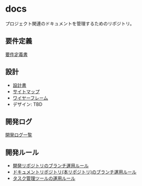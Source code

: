 # docs
プロジェクト関連のドキュメントを管理するためのリポジトリ。


## 要件定義
[要件定義書](https://github.com/four-concealed-triples-pair-wait/docs/blob/draft/requirements-definition/requirements-definition.md)
## 設計
- [設計書](https://github.com/four-concealed-triples-pair-wait/docs/blob/draft/design/design.md)
- [サイトマップ](https://www.figma.com/file/VJiOiy9VSHJai0a73iUv56/%E3%82%B5%E3%82%A4%E3%83%88%E3%83%9E%E3%83%83%E3%83%97?type=whiteboard&node-id=0-1&t=z6umifI3gQHj718h-0)
- [ワイヤーフレーム](https://www.figma.com/file/TOlRpCmolK0zsXtu0NrZ6D/%E3%82%A6%E3%82%A9%E3%83%BC%E3%83%AA%E3%83%BC%E3%82%92%E3%81%95%E3%81%8C%E3%81%9B?type=design&node-id=0-1&mode=design&t=pV6i7laB5n6VZ97B-0)
- デザイン: TBD

## 開発ログ
[開発ログ一覧](https://github.com/four-concealed-triples-pair-wait/docs/tree/draft/dev-logs)

## 開発ルール
- [開発リポジトリのブランチ運用ルール](https://github.com/four-concealed-triples-pair-wait/docs/blob/draft/project-rules/dev-branch-guideline.md)
- [ドキュメントリポジトリ(本リポジトリ)のブランチ運用ルール](https://github.com/four-concealed-triples-pair-wait/docs/blob/draft/project-rules/docs-branch-guideline.md)
- [タスク管理ツールの運用ルール](https://github.com/four-concealed-triples-pair-wait/docs/blob/draft/project-rules/task-management-guidelines.md)